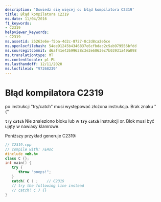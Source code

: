 ```yaml
---
description: 'Dowiedz się więcej o: błąd kompilatora C2319'
title: Błąd kompilatora C2319
ms.date: 11/04/2016
f1_keywords:
- C2319
helpviewer_keywords:
- C2319
ms.assetid: 25263e6e-f5ba-4d2c-8727-8c2d8ca2e5ce
ms.openlocfilehash: 54ee91245b4346837e6cfbdac2c9ab979556bfdd
ms.sourcegitcommit: d6af41e42699628c3e2e6063ec7b03931a49a098
ms.translationtype: MT
ms.contentlocale: pl-PL
ms.lasthandoff: 12/11/2020
ms.locfileid: "97268239"
---
```

# <a name="compiler-error-c2319"></a>Błąd kompilatora C2319

po instrukcji "try/catch" musi występować złożona instrukcja. Brak znaku "{"

**`try`** **`catch`** Nie znaleziono bloku lub w **`try`** **`catch`** instrukcji or. Blok musi być ujęty w nawiasy klamrowe.

Poniższy przykład generuje C2319:

```cpp
// C2319.cpp
// compile with: /EHsc
#include <eh.h>
class C {};
int main() {
   try {
      throw "ooops!";
   }
   catch( C ) ;    // C2319
   // try the following line instead
   // catch( C ) {}
}
```
